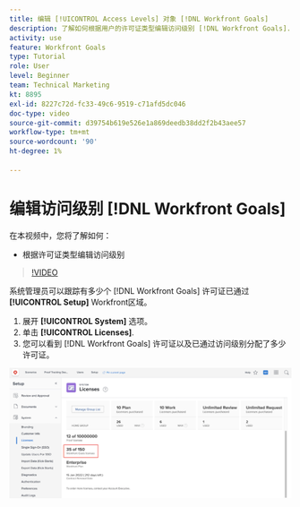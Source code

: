 ```yaml
---
title: 编辑 [!UICONTROL Access Levels] 对象 [!DNL Workfront Goals]
description: 了解如何根据用户的许可证类型编辑访问级别 [!DNL Workfront Goals].
activity: use
feature: Workfront Goals
type: Tutorial
role: User
level: Beginner
team: Technical Marketing
kt: 8895
exl-id: 8227c72d-fc33-49c6-9519-c71afd5dc046
doc-type: video
source-git-commit: d39754b619e526e1a869deedb38dd2f2b43aee57
workflow-type: tm+mt
source-wordcount: '90'
ht-degree: 1%

---
```


# 编辑访问级别 [!DNL Workfront Goals]

在本视频中，您将了解如何：

* 根据许可证类型编辑访问级别

>[!VIDEO](https://video.tv.adobe.com/v/335189/?quality=12)

系统管理员可以跟踪有多少个 [!DNL Workfront Goals] 许可证已通过 **[!UICONTROL Setup]** Workfront区域。

1. 展开 **[!UICONTROL System]** 选项。
1. 单击 **[!UICONTROL Licenses]**.
1. 您可以看到 [!DNL Workfront Goals] 许可证以及已通过访问级别分配了多少许可证。

![屏幕截图 [!DNL Workfront Goals] 的设置区域中的许可证 [!DNL Workfront]](assets/02-workfront-goals-licenses.png)
